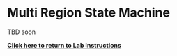 # Multi Region State Machine

TBD soon

**[Click here to return to Lab Instructions](../Lab_Guide.md)**
